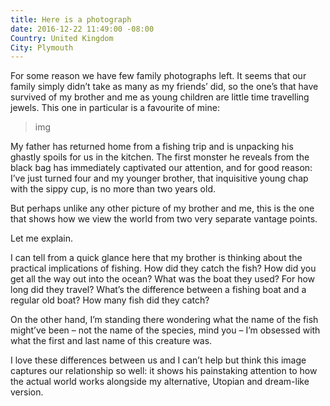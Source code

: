 ```yaml
---
title: Here is a photograph
date: 2016-12-22 11:49:00 -08:00
Country: United Kingdom
City: Plymouth
---
```


For some reason we have few family photographs left. It seems that our family simply didn’t take as many as my friends’ did, so the one’s that have survived of my brother and me as young children are little time travelling jewels. This one in particular is a favourite of mine:

> img

My father has returned home from a fishing trip and is unpacking his ghastly spoils for us in the kitchen. The first monster he reveals from the black bag has immediately captivated our attention, and for good reason: I’ve just turned four and my younger brother, that inquisitive young chap with the sippy cup, is no more than two years old.

But perhaps unlike any other picture of my brother and me, this is the one that shows how we view the world from two very separate vantage points.

Let me explain.

I can tell from a quick glance here that my brother is thinking about the practical implications of fishing. How did they catch the fish? How did you get all the way out into the ocean? What was the boat they used? For how long did they travel? What’s the difference between a fishing boat and a regular old boat? How many fish did they catch?

On the other hand, I’m standing there wondering what the name of the fish might’ve been – not the name of the species, mind you – I’m obsessed with what the first and last name of this creature was.

I love these differences between us and I can’t help but think this image captures our relationship so well: it shows his painstaking attention to how the actual world works alongside my alternative, Utopian and dream-like version.